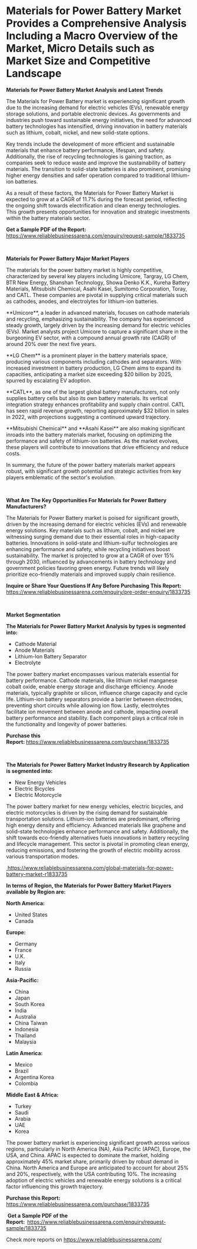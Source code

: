<p><h1>Materials for Power Battery Market Provides a Comprehensive Analysis Including a Macro Overview of the Market, Micro Details such as Market Size and Competitive Landscape</h1></p><p><strong>Materials for Power Battery Market Analysis and Latest Trends</strong></p>
<p><p>The Materials for Power Battery market is experiencing significant growth due to the increasing demand for electric vehicles (EVs), renewable energy storage solutions, and portable electronic devices. As governments and industries push toward sustainable energy initiatives, the need for advanced battery technologies has intensified, driving innovation in battery materials such as lithium, cobalt, nickel, and new solid-state options. </p><p>Key trends include the development of more efficient and sustainable materials that enhance battery performance, lifespan, and safety. Additionally, the rise of recycling technologies is gaining traction, as companies seek to reduce waste and improve the sustainability of battery materials. The transition to solid-state batteries is also prominent, promising higher energy densities and safer operation compared to traditional lithium-ion batteries.</p><p>As a result of these factors, the Materials for Power Battery Market is expected to grow at a CAGR of 11.7% during the forecast period, reflecting the ongoing shift towards electrification and clean energy technologies. This growth presents opportunities for innovation and strategic investments within the battery materials sector.</p></p>
<p><strong>Get a Sample PDF of the Report:&nbsp;</strong> <a href="https://www.reliablebusinessarena.com/enquiry/request-sample/1833735?utm_campaign=1941&utm_medium=2&utm_source=Github&utm_content=ia&utm_term=01012025&utm_id=materials-for-power-battery">https://www.reliablebusinessarena.com/enquiry/request-sample/1833735</a></p>
<p>&nbsp;</p>
<p><strong>Materials for Power Battery Major Market Players</strong></p>
<p><p>The materials for the power battery market is highly competitive, characterized by several key players including Umicore, Targray, LG Chem, BTR New Energy, Shanshan Technology, Showa Denko K.K., Kureha Battery Materials, Mitsubishi Chemical, Asahi Kasei, Sumitomo Corporation, Toray, and CATL. These companies are pivotal in supplying critical materials such as cathodes, anodes, and electrolytes for lithium-ion batteries.</p><p>**Umicore**, a leader in advanced materials, focuses on cathode materials and recycling, emphasizing sustainability. The company has experienced steady growth, largely driven by the increasing demand for electric vehicles (EVs). Market analysts project Umicore to capture a significant share in the burgeoning EV sector, with a compound annual growth rate (CAGR) of around 20% over the next five years.</p><p>**LG Chem** is a prominent player in the battery materials space, producing various components including cathodes and separators. With increased investment in battery production, LG Chem aims to expand its capacities, anticipating a market size exceeding $20 billion by 2025, spurred by escalating EV adoption.</p><p>**CATL**, as one of the largest global battery manufacturers, not only supplies battery cells but also its own battery materials. Its vertical integration strategy enhances profitability and supply chain control. CATL has seen rapid revenue growth, reporting approximately $32 billion in sales in 2022, with projections suggesting a continued upward trajectory.</p><p>**Mitsubishi Chemical** and **Asahi Kasei** are also making significant inroads into the battery materials market, focusing on optimizing the performance and safety of lithium-ion batteries. As the market evolves, these players will contribute to innovations that drive efficiency and reduce costs.</p><p>In summary, the future of the power battery materials market appears robust, with significant growth potential and strategic activities from key players emblematic of the sector's evolution.</p></p>
<p>&nbsp;</p>
<p><strong>What Are The Key Opportunities For Materials for Power Battery Manufacturers?</strong></p>
<p><p>The Materials for Power Battery market is poised for significant growth, driven by the increasing demand for electric vehicles (EVs) and renewable energy solutions. Key materials such as lithium, cobalt, and nickel are witnessing surging demand due to their essential roles in high-capacity batteries. Innovations in solid-state and lithium-sulfur technologies are enhancing performance and safety, while recycling initiatives boost sustainability. The market is projected to grow at a CAGR of over 15% through 2030, influenced by advancements in battery technology and government policies favoring green energy. Future trends will likely prioritize eco-friendly materials and improved supply chain resilience.</p></p>
<p><strong>Inquire or Share Your Questions If Any Before Purchasing This Report:</strong> <a href="https://www.reliablebusinessarena.com/enquiry/pre-order-enquiry/1833735?utm_campaign=1941&utm_medium=2&utm_source=Github&utm_content=ia&utm_term=01012025&utm_id=materials-for-power-battery">https://www.reliablebusinessarena.com/enquiry/pre-order-enquiry/1833735</a></p>
<p>&nbsp;</p>
<p><strong>Market Segmentation</strong></p>
<p><strong>The Materials for Power Battery Market Analysis by types is segmented into:</strong></p>
<p><ul><li>Cathode Material</li><li>Anode Materials</li><li>Lithium-Ion Battery Separator</li><li>Electrolyte</li></ul></p>
<p><p>The power battery market encompasses various materials essential for battery performance. Cathode materials, like lithium nickel manganese cobalt oxide, enable energy storage and discharge efficiency. Anode materials, typically graphite or silicon, influence charge capacity and cycle life. Lithium-ion battery separators provide a barrier between electrodes, preventing short circuits while allowing ion flow. Lastly, electrolytes facilitate ion movement between anode and cathode, impacting overall battery performance and stability. Each component plays a critical role in the functionality and longevity of power batteries.</p></p>
<p><strong>Purchase this Report:&nbsp;</strong><a href="https://www.reliablebusinessarena.com/purchase/1833735?utm_campaign=1941&utm_medium=2&utm_source=Github&utm_content=ia&utm_term=01012025&utm_id=materials-for-power-battery">https://www.reliablebusinessarena.com/purchase/1833735</a></p>
<p>&nbsp;</p>
<p><strong>The Materials for Power Battery Market Industry Research by Application is segmented into:</strong></p>
<p><ul><li>New Energy Vehicles</li><li>Electric Bicycles</li><li>Electric Motorcycle</li></ul></p>
<p><p>The power battery market for new energy vehicles, electric bicycles, and electric motorcycles is driven by the rising demand for sustainable transportation solutions. Lithium-ion batteries are predominant, offering high energy density and efficiency. Advanced materials like graphene and solid-state technologies enhance performance and safety. Additionally, the shift towards eco-friendly alternatives fuels innovations in battery recycling and lifecycle management. This sector is pivotal in promoting clean energy, reducing emissions, and fostering the growth of electric mobility across various transportation modes.</p></p>
<p><a href="https://www.reliablebusinessarena.com/global-materials-for-power-battery-market-r1833735?utm_campaign=1941&utm_medium=2&utm_source=Github&utm_content=ia&utm_term=01012025&utm_id=materials-for-power-battery">&nbsp;https://www.reliablebusinessarena.com/global-materials-for-power-battery-market-r1833735</a></p>
<p><strong>In terms of Region, the Materials for Power Battery Market Players available by Region are:</strong></p>
<p>
    <p> <strong> North America: </strong>
        <ul>
            <li>United States</li>
            <li>Canada</li>
        </ul>
        </p> 
    <p> <strong> Europe: </strong>
        <ul>
            <li>Germany</li>
            <li>France</li>
            <li>U.K.</li>
            <li>Italy</li>
            <li>Russia</li>
        </ul>
        </p> 
    <p> <strong> Asia-Pacific: </strong>
        <ul>
            <li>China</li>
            <li>Japan</li>
            <li>South Korea</li>
            <li>India</li>
            <li>Australia</li>
            <li>China Taiwan</li>
            <li>Indonesia</li>
            <li>Thailand</li>
            <li>Malaysia</li>
        </ul>
        </p> 
    <p> <strong> Latin America: </strong>
        <ul>
            <li>Mexico</li>
            <li>Brazil</li>
            <li>Argentina Korea</li>
            <li>Colombia</li>
        </ul>
        </p> 
    <p> <strong> Middle East & Africa: </strong>
        <ul>
            <li>Turkey</li>
            <li>Saudi</li>
            <li>Arabia</li>
            <li>UAE</li>
            <li>Korea</li>
        </ul>
    </p>
    </p>
<p><p>The power battery market is experiencing significant growth across various regions, particularly in North America (NA), Asia Pacific (APAC), Europe, the USA, and China. APAC is expected to dominate the market, holding approximately 45% market share, primarily driven by robust demand in China. North America and Europe are anticipated to account for about 25% and 20%, respectively, with the USA contributing 10%. The increasing adoption of electric vehicles and renewable energy solutions is a critical factor influencing this growth trajectory.</p></p>
<p><strong>Purchase this Report: </strong><a href="https://www.reliablebusinessarena.com/purchase/1833735?utm_campaign=1941&utm_medium=2&utm_source=Github&utm_content=ia&utm_term=01012025&utm_id=materials-for-power-battery">https://www.reliablebusinessarena.com/purchase/1833735</a></p>
<p>&nbsp;<strong>Get a Sample PDF of the Report:&nbsp;&nbsp;</strong><a href="https://www.reliablebusinessarena.com/enquiry/request-sample/1833735?utm_campaign=1941&utm_medium=2&utm_source=Github&utm_content=ia&utm_term=01012025&utm_id=materials-for-power-battery">https://www.reliablebusinessarena.com/enquiry/request-sample/1833735</a></p>
<p><strong></strong></p>
<p>Check more reports on <a href="https://www.reliablebusinessarena.com/?utm_campaign=1941&utm_medium=2&utm_source=Github&utm_content=ia&utm_term=01012025&utm_id=materials-for-power-battery">https://www.reliablebusinessarena.com/</a></p>